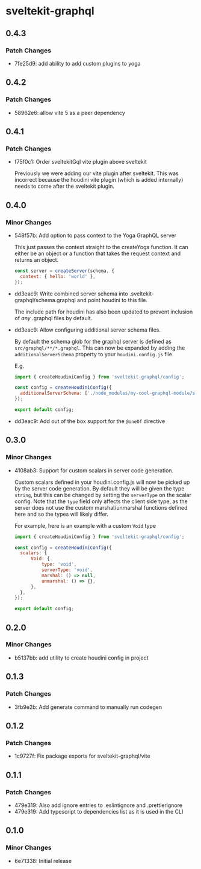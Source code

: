# sveltekit-graphql

## 0.4.3

### Patch Changes

- 7fe25d9: add ability to add custom plugins to yoga

## 0.4.2

### Patch Changes

- 58962e6: allow vite 5 as a peer dependency

## 0.4.1

### Patch Changes

- f75f0c1: Order sveltekitGql vite plugin above sveltekit

  Previously we were adding our vite plugin after sveltekit. This was incorrect because the houdini
  vite plugin (which is added internally) needs to come after the sveltekit plugin.

## 0.4.0

### Minor Changes

- 548f57b: Add option to pass context to the Yoga GraphQL server

  This just passes the context straight to the createYoga function. It can either be an object or a
  function that takes the request context and returns an object.

  ```js
  const server = createServer(schema, {
  	context: { hello: 'world' },
  });
  ```

- dd3eac9: Write combined server schema into .sveltekit-graphql/schema.graphql and point houdini to this file.

  The include path for houdini has also been updated to prevent inclusion of _any_ .graphql files by
  default.

- dd3eac9: Allow configuring additional server schema files.

  By default the schema glob for the graphql server is defined as `src/graphql/**/*.graphql`. This can
  now be expanded by adding the `additionalServerSchema` property to your `houdini.config.js` file.

  E.g.

  ```js
  import { createHoudiniConfig } from 'sveltekit-graphql/config';

  const config = createHoudiniConfig({
  	additionalServerSchema: ['./node_modules/my-cool-graphql-module/schema.graphql'],
  });

  export default config;
  ```

- dd3eac9: Add out of the box support for the `@oneOf` directive

## 0.3.0

### Minor Changes

- 4108ab3: Support for custom scalars in server code generation.

  Custom scalars defined in your houdini.config.js will now be picked up by the server code
  generation. By default they will be given the type `string`, but this can be changed by setting the
  `serverType` on the scalar config. Note that the `type` field only affects the client side type, as
  the server does not use the custom marshal/unmarshal functions defined here and so the types will
  likely differ.

  For example, here is an example with a custom `Void` type

  ```js
  import { createHoudiniConfig } from 'sveltekit-graphql/config';

  const config = createHoudiniConfig({
  	scalars: {
  		Void: {
  			type: 'void',
  			serverType: 'void',
  			marshal: () => null,
  			unmarshal: () => {},
  		},
  	},
  });

  export default config;
  ```

## 0.2.0

### Minor Changes

- b5137bb: add utility to create houdini config in project

## 0.1.3

### Patch Changes

- 3fb9e2b: Add generate command to manually run codegen

## 0.1.2

### Patch Changes

- 1c9727f: Fix package exports for sveltekit-graphql/vite

## 0.1.1

### Patch Changes

- 479e319: Also add ignore entries to .eslintignore and .prettierignore
- 479e319: Add typescript to dependencies list as it is used in the CLI

## 0.1.0

### Minor Changes

- 6e71338: Initial release
